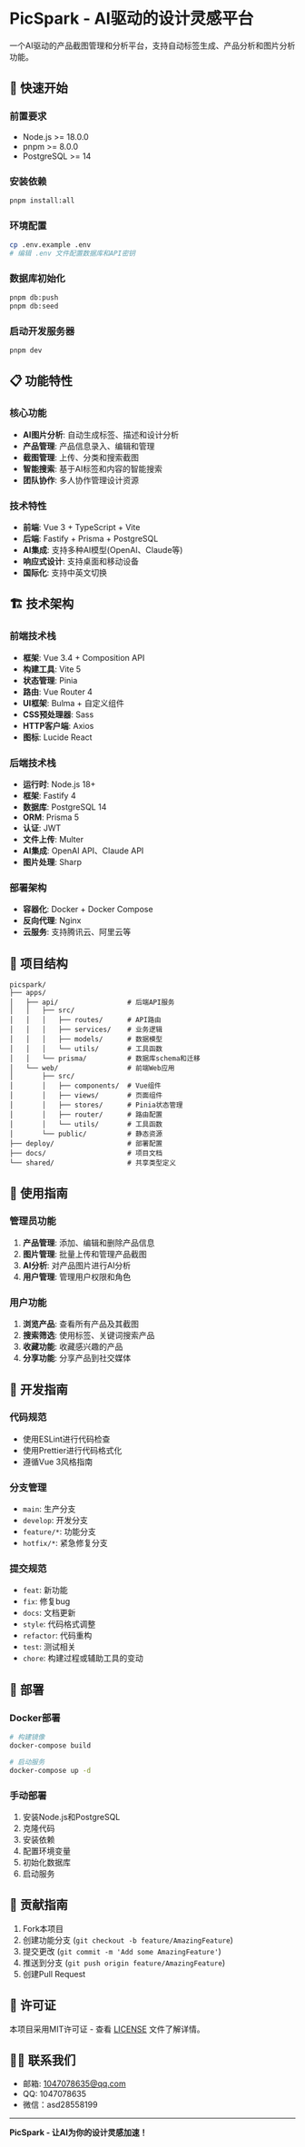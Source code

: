# PicSpark - AI驱动的设计灵感平台

一个AI驱动的产品截图管理和分析平台，支持自动标签生成、产品分析和图片分析功能。

## 🚀 快速开始

### 前置要求
- Node.js >= 18.0.0
- pnpm >= 8.0.0
- PostgreSQL >= 14

### 安装依赖
```bash
pnpm install:all
```

### 环境配置
```bash
cp .env.example .env
# 编辑 .env 文件配置数据库和API密钥
```

### 数据库初始化
```bash
pnpm db:push
pnpm db:seed
```

### 启动开发服务器
```bash
pnpm dev
```

## 📋 功能特性

### 核心功能
- **AI图片分析**: 自动生成标签、描述和设计分析
- **产品管理**: 产品信息录入、编辑和管理
- **截图管理**: 上传、分类和搜索截图
- **智能搜索**: 基于AI标签和内容的智能搜索
- **团队协作**: 多人协作管理设计资源

### 技术特性
- **前端**: Vue 3 + TypeScript + Vite
- **后端**: Fastify + Prisma + PostgreSQL
- **AI集成**: 支持多种AI模型(OpenAI、Claude等)
- **响应式设计**: 支持桌面和移动设备
- **国际化**: 支持中英文切换

## 🏗️ 技术架构

### 前端技术栈
- **框架**: Vue 3.4 + Composition API
- **构建工具**: Vite 5
- **状态管理**: Pinia
- **路由**: Vue Router 4
- **UI框架**: Bulma + 自定义组件
- **CSS预处理器**: Sass
- **HTTP客户端**: Axios
- **图标**: Lucide React

### 后端技术栈
- **运行时**: Node.js 18+
- **框架**: Fastify 4
- **数据库**: PostgreSQL 14
- **ORM**: Prisma 5
- **认证**: JWT
- **文件上传**: Multer
- **AI集成**: OpenAI API、Claude API
- **图片处理**: Sharp

### 部署架构
- **容器化**: Docker + Docker Compose
- **反向代理**: Nginx
- **云服务**: 支持腾讯云、阿里云等

## 📁 项目结构

```
picspark/
├── apps/
│   ├── api/                 # 后端API服务
│   │   ├── src/
│   │   │   ├── routes/      # API路由
│   │   │   ├── services/    # 业务逻辑
│   │   │   ├── models/      # 数据模型
│   │   │   └── utils/       # 工具函数
│   │   └── prisma/          # 数据库schema和迁移
│   └── web/                 # 前端Web应用
│       ├── src/
│       │   ├── components/  # Vue组件
│       │   ├── views/       # 页面组件
│       │   ├── stores/      # Pinia状态管理
│       │   ├── router/      # 路由配置
│       │   └── utils/       # 工具函数
│       └── public/          # 静态资源
├── deploy/                  # 部署配置
├── docs/                    # 项目文档
└── shared/                  # 共享类型定义
```

## 🎯 使用指南

### 管理员功能
1. **产品管理**: 添加、编辑和删除产品信息
2. **图片管理**: 批量上传和管理产品截图
3. **AI分析**: 对产品图片进行AI分析
4. **用户管理**: 管理用户权限和角色

### 用户功能
1. **浏览产品**: 查看所有产品及其截图
2. **搜索筛选**: 使用标签、关键词搜索产品
3. **收藏功能**: 收藏感兴趣的产品
4. **分享功能**: 分享产品到社交媒体

## 🔧 开发指南

### 代码规范
- 使用ESLint进行代码检查
- 使用Prettier进行代码格式化
- 遵循Vue 3风格指南

### 分支管理
- `main`: 生产分支
- `develop`: 开发分支
- `feature/*`: 功能分支
- `hotfix/*`: 紧急修复分支

### 提交规范
- `feat`: 新功能
- `fix`: 修复bug
- `docs`: 文档更新
- `style`: 代码格式调整
- `refactor`: 代码重构
- `test`: 测试相关
- `chore`: 构建过程或辅助工具的变动

## 🚀 部署

### Docker部署
```bash
# 构建镜像
docker-compose build

# 启动服务
docker-compose up -d
```

### 手动部署
1. 安装Node.js和PostgreSQL
2. 克隆代码
3. 安装依赖
4. 配置环境变量
5. 初始化数据库
6. 启动服务

## 🤝 贡献指南

1. Fork本项目
2. 创建功能分支 (`git checkout -b feature/AmazingFeature`)
3. 提交更改 (`git commit -m 'Add some AmazingFeature'`)
4. 推送到分支 (`git push origin feature/AmazingFeature`)
5. 创建Pull Request

## 📄 许可证

本项目采用MIT许可证 - 查看 [LICENSE](LICENSE) 文件了解详情。

## 🙋‍♂️ 联系我们

- 邮箱: 1047078635@qq.com
- QQ: 1047078635
- 微信：asd28558199

---

**PicSpark - 让AI为你的设计灵感加速！**
